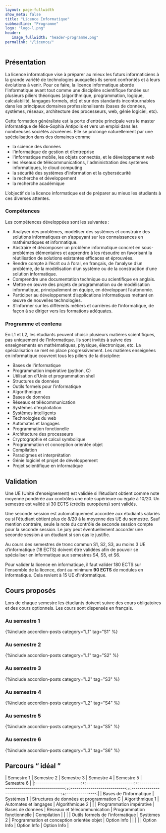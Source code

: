 ```yaml
---
layout: page-fullwidth
show_meta: false
title: "Licence Informatique"
subheadline: "Programme"
logo: "logo-l.png"
header:
   image_fullwidth: "header-programme.png"
permalink: "/licence/"
---
```


## Présentation
La licence informatique vise à préparer au mieux les futurs informaticiens
à la grande variété de technologies auxquelles ils seront confrontés et à
leurs évolutions à venir. Pour ce faire, la licence informatique
aborde l'informatique avant tout comme une discipline
scientifique fondée sur plusieurs piliers théoriques (algorithmique, programmation, logique, calculabilité, langages formels, etc) et sur des standards
incontournables dans les principaux domaines professionalisants (bases de données, systèmes, réseaux, architecture des processeurs, web, génie logiciel, etc).


Cette formation généraliste est la porte d'entrée principale vers
le master informatique de Nice-Sophia Antipolis et vers un emploi dans
les nombreuses sociétés azuréenes. Elle se prolonge naturellement par
une spécialisation dans des domaines comme
- la science des données 
- l'informatique de gestion et d’entreprise
- l'informatique mobile, les objets connectés, et le développement web
- les réseaux de télécommunications, l'administration des systèmes informatiques, le cloud computing
- la sécurité des systèmes d'information et la cybersécurité
- la recherche et développement
- la recherche académique 

L’objectif de la licence informatique est de préparer au mieux les étudiants à ces diverses attentes.

### Compétences ###

Les compétences développées sont les suivantes :
- Analyser des problèmes, modéliser des systèmes et construire des solutions informatiques en s’appuyant sur les connaissances en mathématiques et informatique.
- Abstraire et décomposer un problème informatique concret en sous-problèmes élémentaires et apprendre à les résoudre en favorisant la réutilisation de solutions existantes efficaces et éprouvées.
- Rendre compte à l’écrit ou à l’oral, en français, de l’analyse d’un problème, de la modélisation d’un système ou de la construction d’une solution informatique.
- Comprendre une documentation technique ou scientifique en anglais.
- Mettre en œuvre des projets de programmation ou de modélisation informatique, principalement en équipe, en développant l’autonomie.
- Participer au développement d’applications informatiques mettant en œuvre de nouvelles technologies.
- S’informer sur les différents métiers et carrières de l’informatique, de façon à se diriger vers les formations adéquates.

### Programme et contenu ###

En L1 et L2, les étudiants peuvent choisir plusieurs matières scientifiques, pas uniquement de l'informatique. Ils sont invités à suivre des enseignements en mathématiques, physique, électronique, etc. La spécialisation se met en place progressivement. Les matières enseignées en informatique couvrent tous les piliers de la discipline:
- Bases de l'informatique
- Programmation impérative (python, C)
- Utilisation d'Unix et programmation shell
- Structures de données
- Outils formels pour l'informatique
- Algorithmique
- Bases de données
- Réseaux et télécommunication
- Systèmes d'exploitation
- Systèmes intelligents
- Technologies du web
- Automates  et langages
- Programmation fonctionelle
- Architecture des processeurs
- Cryptographie et calcul symbolique
- Programmation et conception orientée objet
- Compilation
- Paradigmes et interprétation
- Génie logiciel et projet de développement
- Projet scientifique en informatique

## Validation

Une UE (Unité d’enseignement) est validée si l’étudiant obtient comme note moyenne pondérée aux contrôles une note supérieure ou égale à 10/20.
Un semestre est validé si 30 ECTS (crédits européens) sont validés.

Une seconde session est automatiquement accordée aux étudiants salariés ou si l’étudiant obtient plus de 8/20 à la moyenne des UE du semestre. Sauf mention contraire, seule la note du contrôle de seconde session compte pour la seconde session.
Le jury peut éventuellement accorder une seconde session à un étudiant si son cas le justifie.

Au cours des semestres de tronc commun S1, S2, S3, au moins
3 UE d'informatique (18 ECTS)
doivent être validées afin de pouvoir se spécialiser
en informatique aux semestres S4, S5, et S6.

Pour valider la licence en informatique, il faut valider 180 ECTS sur l'ensemble de la licence, dont  au minimum **90 ECTS** de modules en informatique. Cela revient à 15 UE d'informatique.

## Cours proposés ##

Lors de chaque semestre les étudiants doivent suivre des cours obligatoires et des cours optionnels.
Les cours sont dispensés en français.

### Au semestre 1 ###
{%include accordion-posts category="L1" tag="S1" %}

### Au semestre 2 ###
{%include accordion-posts category="L1" tag="S2" %}

### Au semestre 3 ###
{%include accordion-posts category="L2" tag="S3" %}

### Au semestre 4 ###
{%include accordion-posts category="L2" tag="S4" %}

### Au semestre 5 ###
{%include accordion-posts category="L3" tag="S5" %}

### Au semestre 6 ###
{%include accordion-posts category="L3" tag="S6" %}

## Parcours “ idéal ” ##
 
|        Semestre 1       |        Semestre 2        |                Semestre 3                |          Semestre 4          |                 Semestre 5                 |    Semestre 6   |
|:-----------------------:+:------------------------:+:----------------------------------------:+:----------------------------:+:------------------------------------------:+:---------------:|
| Bases de l'Informatique |        Systèmes 1        | Structures de données et programmation C |        Algorithmique 1       |           Automates et langages            | Algorithmique 2 |
|                         | Programmation impérative |             Bases de données             | Réseaux et télécommunication |        Programmation fonctionnelle         |   Compilation   |
|                         |                          |     Outils formels de l'informatique     |          Systèmes 2          | Programmation et conception orientée objet |   Option Info   |
|                         |                          |                                          |          Option Info         |                Option Info                 |   Option Info   |

